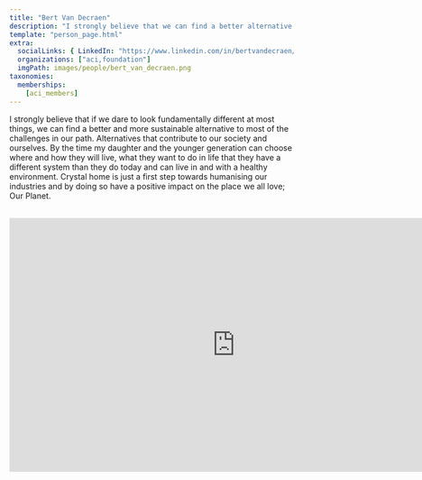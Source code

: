 ```yaml
---
title: "Bert Van Decraen"
description: "I strongly believe that we can find a better alternative to most of the challenges in our path."
template: "person_page.html"
extra:
  socialLinks: { LinkedIn: "https://www.linkedin.com/in/bertvandecraen/"}
  organizations: ["aci,foundation"]
  imgPath: images/people/bert_van_decraen.png
taxonomies:
  memberships:
    [aci_members]
---
```


I strongly believe that if we dare to look fundamentally different at most things, we can find a better and more sustainable alternative to most of the challenges in our path. Alternatives that contribute to our society and ourselves. By the time my daughter and the younger generation can choose where and how they will live, what they want to do in life that they have a different system than they do today and can live in and with a healthy environment. Crystal home is just a first step towards humanising our industries and by doing so have a positive impact on the place we all love; Our Planet.


<BR>
<div class="aspect-w-16 aspect-h-9">
<iframe src="https://player.vimeo.com/video/432586040" width="800" height="450" frameborder="0" allow="autoplay; fullscreen" allowfullscreen></iframe>
</div>
<BR>